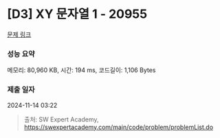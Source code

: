 # [D3] XY 문자열 1 - 20955 

[문제 링크](https://swexpertacademy.com/main/code/problem/problemDetail.do?contestProbId=AY_gm8_6NjcDFAVF) 

### 성능 요약

메모리: 80,960 KB, 시간: 194 ms, 코드길이: 1,106 Bytes

### 제출 일자

2024-11-14 03:22



> 출처: SW Expert Academy, https://swexpertacademy.com/main/code/problem/problemList.do